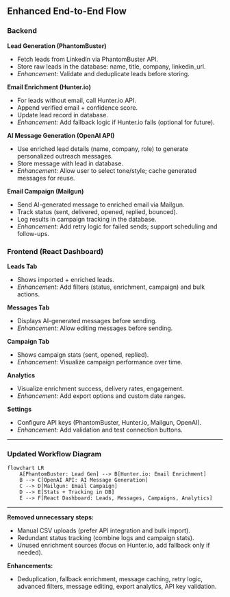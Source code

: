 ## Enhanced End-to-End Flow

### Backend

**Lead Generation (PhantomBuster)**
- Fetch leads from LinkedIn via PhantomBuster API.
- Store raw leads in the database: name, title, company, linkedin_url.
- _Enhancement:_ Validate and deduplicate leads before storing.

**Email Enrichment (Hunter.io)**
- For leads without email, call Hunter.io API.
- Append verified email + confidence score.
- Update lead record in database.
- _Enhancement:_ Add fallback logic if Hunter.io fails (optional for future).

**AI Message Generation (OpenAI API)**
- Use enriched lead details (name, company, role) to generate personalized outreach messages.
- Store message with lead in database.
- _Enhancement:_ Allow user to select tone/style; cache generated messages for reuse.

**Email Campaign (Mailgun)**
- Send AI-generated message to enriched email via Mailgun.
- Track status (sent, delivered, opened, replied, bounced).
- Log results in campaign tracking in the database.
- _Enhancement:_ Add retry logic for failed sends; support scheduling and follow-ups.

### Frontend (React Dashboard)

**Leads Tab**
- Shows imported + enriched leads.
- _Enhancement:_ Add filters (status, enrichment, campaign) and bulk actions.

**Messages Tab**
- Displays AI-generated messages before sending.
- _Enhancement:_ Allow editing messages before sending.

**Campaign Tab**
- Shows campaign stats (sent, opened, replied).
- _Enhancement:_ Visualize campaign performance over time.

**Analytics**
- Visualize enrichment success, delivery rates, engagement.
- _Enhancement:_ Add export options and custom date ranges.

**Settings**
- Configure API keys (PhantomBuster, Hunter.io, Mailgun, OpenAI).
- _Enhancement:_ Add validation and test connection buttons.

---

### Updated Workflow Diagram

```mermaid
flowchart LR
    A[PhantomBuster: Lead Gen] --> B[Hunter.io: Email Enrichment]
    B --> C[OpenAI API: AI Message Generation]
    C --> D[Mailgun: Email Campaign]
    D --> E[Stats + Tracking in DB]
    E --> F[React Dashboard: Leads, Messages, Campaigns, Analytics]
```

---

**Removed unnecessary steps:**
- Manual CSV uploads (prefer API integration and bulk import).
- Redundant status tracking (combine logs and campaign stats).
- Unused enrichment sources (focus on Hunter.io, add fallback only if needed).

**Enhancements:**
- Deduplication, fallback enrichment, message caching, retry logic, advanced filters, message editing, export analytics, API key validation.


